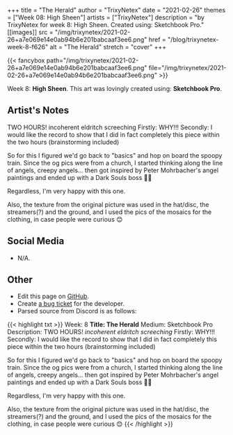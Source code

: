 +++
title =       "The Herald"
author =      "TrixyNetex"
date =        "2021-02-26"
themes =      ["Week 08: High Sheen"]
artists =     ["TrixyNetex"]
description = "by TrixyNetex for week 8: High Sheen. Created using: Sketchbook Pro."
[[images]]
              src = "/img/trixynetex/2021-02-26+a7e069e14e0ab94b6e201babcaaf3ee6.png"
              href = "/blog/trixynetex-week-8-f626"
              alt = "The Herald"
              stretch = "cover"
+++


{{< fancybox path="/img/trixynetex/2021-02-26+a7e069e14e0ab94b6e201babcaaf3ee6.png" file="/img/trixynetex/2021-02-26+a7e069e14e0ab94b6e201babcaaf3ee6.png" >}}


Week 8: **High Sheen**. This art was lovingly created using: **Sketchbook Pro**.

## Artist's Notes

TWO HOURS! incoherent eldritch screeching
Firstly: WHY!!!
Secondly: I would like the record to show that I did in fact completely this piece within the two hours (brainstorming included)

So for this I figured we'd go back to "basics" and hop on board the spoopy train. Since the og pics were from a church, I started thinking along the line of angels, creepy angels... then got inspired by Peter Mohrbacher's angel paintings and ended up with a Dark Souls boss  🤷‍♀️

Regardless, I'm very happy with this one.

Also, the texture from the original picture was used in the hat/disc, the streamers(?) and the ground, and I used the pics of the mosaics for the clothing, in case people were curious 😊

## Social Media

- N/A.

## Other

- Edit this page on [GitHub](https://github.com/teaminkling/web-refresh/edit/main/blog/content/blog/trixynetex-week-8-f626.md).
- Create [a bug ticket](https://github.com/teaminkling/web-refresh/issues/new?assignees=&labels=bug&template=problem-report.md&title=) for the developer.
- Parsed source from Discord is as follows:

{{< highlight txt >}}
Week: 8
**Title:  The Herald**
Medium: Sketchbook Pro
Description: TWO HOURS! *incoherent eldritch screeching*
Firstly: WHY!!!
Secondly: I would like the record to show that I did in fact completely this piece within the two hours (brainstorming included)

So for this I figured we'd go back to "basics" and hop on board the spoopy train. Since the og pics were from a church, I started thinking along the line of angels, creepy angels... then got inspired by Peter Mohrbacher's angel paintings and ended up with a Dark Souls boss  🤷‍♀️

Regardless, I'm very happy with this one.

Also, the texture from the original picture was used in the hat/disc, the streamers(?) and the ground, and I used the pics of the mosaics for the clothing, in case people were curious 😊
{{< /highlight >}}